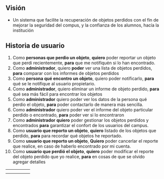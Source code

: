 ## Visión
- Un sistema que facilite la recuperación de objetos perdidos con el fin de mejorar la seguridad del compus, y la confianza de los alumnos, hacía la institución
## Historia de usuario
1. Como **personas que perdio un objeto**, **quiero** poder reportar un objeto que perdi recientemente, **para** que me notifiquén si lo han encontrado.
2. Como **administrador**, quiero **poder** ver una lista de objetos perdidos, **para** comparar con los informes de objetos perdidos
3. Como **persona qué encontro un objeto**, quiero poder notificarlo, **para** qué se le notifique al usuario propietario.
4. Como **administrador**, quiero eliminar un informe de objeto perdido, **para** qué sea más fácil para encontrar los objetos
5. Como **administrador** quiero poder ver los datos de la persona qué perdio el objeto, **para** poder contactarlo de manera más sencilla.
6. Como **administrador** quiero poder ver el informe del objeto particular perdido o encontrado, **para** poder ver si lo encontraron
7. Como **administrador** **quiero** poder gestionar los objetos perdidos y encontrados **para** garantizar el confort de los usuarios del campus.
8. Como **usuario que reporto un objeto**, **quiero** listado de los objetos que perdido, **para** para recordar qué objetos he reportado.
9. Como **usuario que reporto un objeto**, **Quiero** poder cancerlar el reporte que realice, en caso de haberlo encontrado por mi cuenta.
10. Como **usuario que perdió el objeto**, **quiero** poder modificar el reporte del objeto perdido que yo realice, **para** en cosas de que se olvido agregar detalles

|     |     |     |     |     |
| --- | --- | --- | --- | --- |
|     |     |     |     |     |
|     |     |     |     |     |
